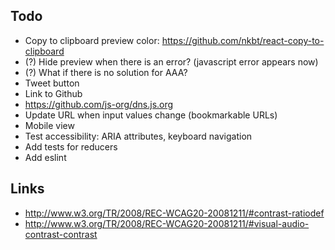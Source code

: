 ## Todo

* Copy to clipboard preview color: https://github.com/nkbt/react-copy-to-clipboard
* (?) Hide preview when there is an error? (javascript error appears now)
* (?) What if there is no solution for AAA?
* Tweet button
* Link to Github
* https://github.com/js-org/dns.js.org
* Update URL when input values change (bookmarkable URLs)
* Mobile view
* Test accessibility: ARIA attributes, keyboard navigation
* Add tests for reducers
* Add eslint


## Links

* http://www.w3.org/TR/2008/REC-WCAG20-20081211/#contrast-ratiodef
* http://www.w3.org/TR/2008/REC-WCAG20-20081211/#visual-audio-contrast-contrast
